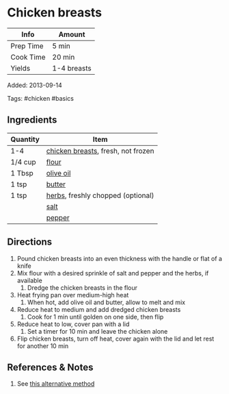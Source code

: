 # Chicken breasts

| Info      | Amount      |
| --------- | ----------- |
| Prep Time | 5 min       |
| Cook Time | 20 min      |
| Yields    | 1-4 breasts |

Added: 2013-09-14

Tags: #chicken #basics

## Ingredients

| Quantity | Item                                                                     |
| -------- | ------------------------------------------------------------------------ |
| 1-4      | [chicken breasts](../Ingredients/chicken%20breast.md), fresh, not frozen |
| 1/4 cup  | [flour](../Ingredients/flour.md)                                         |
| 1 Tbsp   | [olive oil](../Ingredients/olive%20oil.md)                               |
| 1 tsp    | [butter](../Ingredients/butter.md)                                       |
| 1 tsp    | [herbs](../Ingredients/herbs.md), freshly chopped (optional)             |
|          | [salt](../Ingredients/salt.md)                                           |
|          | [pepper](../Ingredients/pepper.md)                                       |

## Directions

1. Pound chicken breasts into an even thickness with the handle or flat of a knife
2. Mix flour with a desired sprinkle of salt and pepper and the herbs, if available
     1. Dredge the chicken breasts in the flour
3. Heat frying pan over medium-high heat
     1. When hot, add olive oil and butter, allow to melt and mix
4. Reduce heat to medium and add dredged chicken breasts
     1. Cook for 1 min until golden on one side, then flip
5. Reduce heat to low, cover pan with a lid
     1. Set a timer for 10 min and leave the chicken alone
6. Flip chicken breasts, turn off heat, cover again with the lid and let rest for another 10 min

## References & Notes

1. See [this alternative method](https://twitter.com/ade__n/status/1347395092953313286)